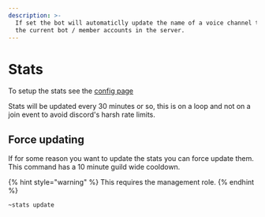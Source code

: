```yaml
---
description: >-
  If set the bot will automaticlly update the name of a voice channel to match
  the current bot / member accounts in the server.
---
```


# Stats

To setup the stats see the [config page](../startup/setup/config.md#bot-stats-voice-channel)

Stats will be updated every 30 minutes or so, this is on a loop and not on a join event to avoid discord's harsh rate limits.

## Force updating

If for some reason you want to update the stats you can force update them. This command has a 10 minute guild wide cooldown.  

{% hint style="warning" %}
This requires the management role.
{% endhint %}

`~stats update`

